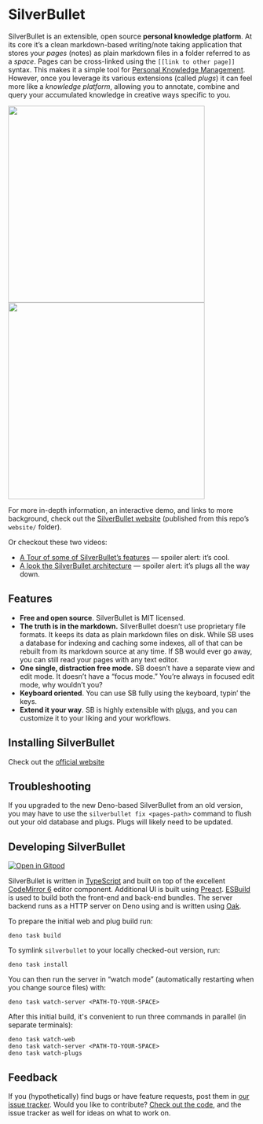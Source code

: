 # SilverBullet

SilverBullet is an extensible, open source **personal knowledge
platform**. At its core it’s a clean markdown-based writing/note taking
application that stores your _pages_ (notes) as plain markdown files in a folder
referred to as a _space_. Pages can be cross-linked using the
`[[link to other page]]` syntax. This makes it a simple tool for
[Personal Knowledge Management](https://en.wikipedia.org/wiki/Personal_knowledge_management).
However, once you leverage its various extensions (called _plugs_) it can feel
more like a _knowledge platform_, allowing you to annotate, combine and query
your accumulated knowledge in creative ways specific to you.

<img src="https://github.com/silverbulletmd/silverbullet/raw/main/website/silverbullet-pwa.png" height="400"/><img src="https://github.com/silverbulletmd/silverbullet/raw/main/website/silverbullet-ios.png" height="400"/>

For more in-depth information, an interactive demo, and links to more
background, check out the [SilverBullet website](https://silverbullet.md)
(published from this repo’s `website/` folder).

Or checkout these two videos:

- [A Tour of some of SilverBullet’s features](https://youtu.be/VemS-cqAD5k) —
  spoiler alert: it’s cool.
- [A look the SilverBullet architecture](https://youtu.be/mXCGau05p5o) — spoiler
  alert: it’s plugs all the way down.

## Features

- **Free and open source**. SilverBullet is MIT licensed.
- **The truth is in the markdown.** SilverBullet doesn’t use proprietary file
  formats. It keeps its data as plain markdown files on disk. While SB uses a
  database for indexing and caching some indexes, all of that can be rebuilt
  from its markdown source at any time. If SB would ever go away, you can still
  read your pages with any text editor.
- **One single, distraction free mode.** SB doesn’t have a separate view and
  edit mode. It doesn’t have a “focus mode.” You’re always in focused edit mode,
  why wouldn’t you?
- **Keyboard oriented**. You can use SB fully using the keyboard, typin’ the
  keys.
- **Extend it your way**. SB is highly extensible with
  [plugs](https://silverbullet.md/🔌_Plugs), and you can customize it to your
  liking and your workflows.

## Installing SilverBullet
Check out the [official website](https://silverbullet.md)
## Troubleshooting

If you upgraded to the new Deno-based SilverBullet from an old version, you may
have to use the `silverbullet fix <pages-path>` command to flush out your old
database and plugs. Plugs will likely need to be updated.

## Developing SilverBullet

[![Open in Gitpod](https://gitpod.io/button/open-in-gitpod.svg)](https://gitpod.io/#https://github.com/silverbulletmd/silverbullet)

SilverBullet is written in [TypeScript](https://www.typescriptlang.org/) and
built on top of the excellent [CodeMirror 6](https://codemirror.net/) editor
component. Additional UI is built using [Preact](https://preactjs.com).
[ESBuild]([https://parceljs.org/](https://esbuild.github.io)) is used to build both the front-end and
back-end bundles. The server backend runs as a HTTP server on Deno using and is written using [Oak](https://oakserver.github.io/oak/).

To prepare the initial web and plug build run:

```shell
deno task build
```

To symlink `silverbullet` to your locally checked-out version, run:

```shell
deno task install
```

You can then run the server in “watch mode” (automatically restarting when you
change source files) with:

```shell
deno task watch-server <PATH-TO-YOUR-SPACE>
```

After this initial build, it's convenient to run three commands in parallel (in
separate terminals):

```shell
deno task watch-web
deno task watch-server <PATH-TO-YOUR-SPACE>
deno task watch-plugs
```

## Feedback

If you (hypothetically) find bugs or have feature requests, post them in
[our issue tracker](https://github.com/silverbulletmd/silverbullet/issues).
Would you like to contribute?
[Check out the code](https://github.com/silverbulletmd/silverbullet), and the
issue tracker as well for ideas on what to work on.
